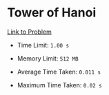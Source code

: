 # Tower of Hanoi

[Link to Problem](https://cses.fi/problemset/task/2165/)

- Time Limit: ```1.00 s```
- Memory Limit: ```512 MB```

- Average Time Taken: ```0.011 s```
- Maximum Time Taken: ```0.02 s```
